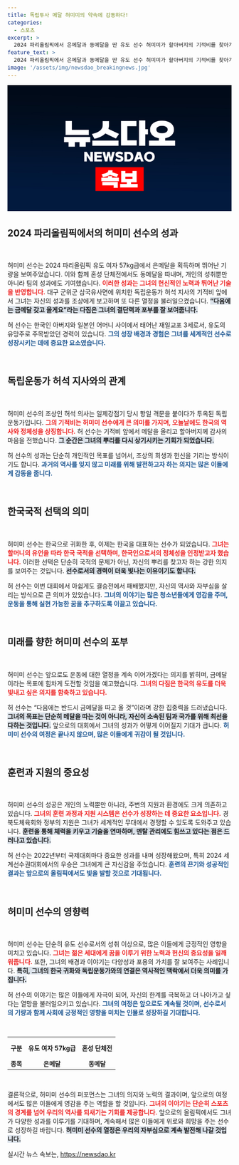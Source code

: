 ```yaml
---
title: 독립투사 메달 허미미의 약속에 감동하다!
categories:
  - 스포츠
excerpt: >
  2024 파리올림픽에서 은메달과 동메달을 딴 유도 선수 허미미가 할아버지의 기적비를 찾아가 메달을 보고하였습니다. “다음엔 금메달 가져올게요!”라는 약속을 하며 감동적인 순간을 나눴습니다.
feature_text: >
  2024 파리올림픽에서 은메달과 동메달을 딴 유도 선수 허미미가 할아버지의 기적비를 찾아가 메달을 보고하였습니다. “다음엔 금메달 가져올게요!”라는 약속을 하며 감동적인 순간을 나눴습니다.
image: '/assets/img/newsdao_breakingnews.jpg'
---
```


<p><img src="/assets/img/newsdao_breakingnews.jpg" alt="ranknews 속보" /></p>

<h2 data-ke-size="size26">2024 파리올림픽에서의 허미미 선수의 성과</h2>

<p data-ke-size="size16">&nbsp;</p>

<p>허미미 선수는 2024 파리올림픽 유도 여자 57kg급에서 은메달을 획득하며 뛰어난 기량을 보여주었습니다. 이와 함께 혼성 단체전에서도 동메달을 따내며, 개인의 성취뿐만 아니라 팀의 성과에도 기여했습니다. <b><span style="color: #ee2323;">이러한 성과는 그녀의 헌신적인 노력과 뛰어난 기술을 반영합니다.</span></b> 대구 군위군 삼국유사면에 위치한 독립운동가 허석 지사의 기적비 앞에서 그녀는 자신의 성과를 조상에게 보고하며 또 다른 열정을 불러일으켰습니다. <b><span style="background-color: #21538527;">“다음에는 금메달 갖고 올게요”라는 다짐은 그녀의 결단력과 포부를 잘 보여줍니다.</span></b></p>

<p>허 선수는 한국인 아버지와 일본인 어머니 사이에서 태어난 재일교포 3세로서, 유도의 유망주로 주목받았던 경력이 있습니다. <b><span style="color: #1a5490;">그의 성장 배경과 경험은 그녀를 세계적인 선수로 성장시키는 데에 중요한 요소였습니다.</span></b></p>

<p data-ke-size="size16">&nbsp;</p>

<h2 data-ke-size="size26">독립운동가 허석 지사와의 관계</h2>

<p data-ke-size="size16">&nbsp;</p>

<p>허미미 선수의 조상인 허석 의사는 일제강점기 당시 항일 격문을 붙이다가 투옥된 독립운동가입니다. <b><span style="color: #ee2323;">그의 기적비는 허미미 선수에게 큰 의미를 가지며, 오늘날에도 한국의 역사와 정체성을 상징합니다.</span></b> 허 선수는 기적비 앞에서 메달을 올리고 할아버지께 감사의 마음을 전했습니다. <b><span style="background-color: #21538527;">그 순간은 그녀의 뿌리를 다시 상기시키는 기회가 되었습니다.</span></b> </p>

<p>허 선수의 성과는 단순히 개인적인 목표를 넘어서, 조상의 희생과 헌신을 기리는 방식이기도 합니다. <b><span style="color: #1a5490;">과거의 역사를 잊지 않고 미래를 위해 발전하고자 하는 의지는 많은 이들에게 감동을 줍니다.</span></b></p>

<p data-ke-size="size16">&nbsp;</p>

<h2 data-ke-size="size26">한국국적 선택의 의미</h2>

<p data-ke-size="size16">&nbsp;</p>

<p>허미미 선수는 한국으로 귀화한 후, 이제는 한국을 대표하는 선수가 되었습니다. <b><span style="color: #ee2323;">그녀는 할머니의 유언을 따라 한국 국적을 선택하며, 한국인으로서의 정체성을 인정받고자 했습니다.</span></b> 이러한 선택은 단순히 국적의 문제가 아닌, 자신의 뿌리를 찾고자 하는 강한 의지를 보여주는 것입니다. <b><span style="background-color: #21538527;">선수로서의 경력이 더욱 빛나는 이유이기도 합니다.</span></b> </p>

<p>허 선수는 이번 대회에서 아쉽게도 결승전에서 패배했지만, 자신의 역사와 자부심을 살리는 방식으로 큰 의미가 있었습니다. <b><span style="color: #1a5490;">그녀의 이야기는 많은 청소년들에게 영감을 주며, 운동을 통해 실현 가능한 꿈을 추구하도록 이끌고 있습니다.</span></b></p>

<p data-ke-size="size16">&nbsp;</p>

<h2 data-ke-size="size26">미래를 향한 허미미 선수의 포부</h2>

<p data-ke-size="size16">&nbsp;</p>

<p>허미미 선수는 앞으로도 운동에 대한 열정을 계속 이어가겠다는 의지를 밝히며, 금메달이라는 목표에 힘차게 도전할 것임을 예고했습니다. <b><span style="color: #ee2323;">그녀의 다짐은 한국의 유도를 더욱 빛내고 싶은 의지를 함축하고 있습니다.</span></b> </p>

<p>허 선수는 “다음에는 반드시 금메달을 따고 올 것”이라며 강한 집중력을 드러냈습니다. <b><span style="background-color: #21538527;">그녀의 목표는 단순히 메달을 따는 것이 아니라, 자신이 소속된 팀과 국가를 위해 최선을 다하는 것입니다.</span></b> 앞으로의 대회에서 그녀의 성과가 어떻게 이어질지 기대가 큽니다. <b><span style="color: #1a5490;">허미미 선수의 여정은 끝나지 않으며, 많은 이들에게 귀감이 될 것입니다.</span></b></p>

<p data-ke-size="size16">&nbsp;</p>

<h2 data-ke-size="size26">훈련과 지원의 중요성</h2>

<p data-ke-size="size16">&nbsp;</p>

<p>허미미 선수의 성공은 개인의 노력뿐만 아니라, 주변의 지원과 환경에도 크게 의존하고 있습니다. <b><span style="color: #ee2323;">그녀의 훈련 과정과 지원 시스템은 선수가 성장하는 데 중요한 요소입니다.</span></b> 경북도체육회와 정부의 지원은 그녀가 세계적인 무대에서 경쟁할 수 있도록 도와주고 있습니다. <b><span style="background-color: #21538527;">훈련을 통해 체력을 키우고 기술을 연마하며, 멘탈 관리에도 힘쓰고 있다는 점은 드러나고 있습니다.</span></b> </p>

<p>허 선수는 2022년부터 국제대회마다 중요한 성과를 내며 성장해왔으며, 특히 2024 세계선수권대회에서의 우승은 그녀에게 큰 자신감을 주었습니다. <b><span style="color: #1a5490;">훈련의 끈기와 성공적인 결과는 앞으로의 올림픽에서도 빛을 발할 것으로 기대됩니다.</span></b></p>

<p data-ke-size="size16">&nbsp;</p>

<h2 data-ke-size="size26">허미미 선수의 영향력</h2>

<p data-ke-size="size16">&nbsp;</p>

<p>허미미 선수는 단순히 유도 선수로서의 성취 이상으로, 많은 이들에게 긍정적인 영향을 미치고 있습니다. <b><span style="color: #ee2323;">그녀는 젊은 세대에게 꿈을 이루기 위한 노력과 헌신의 중요성을 일깨워줍니다.</span></b> 또한, 그녀의 배경과 이야기는 다양성과 포용의 가치를 잘 보여주는 사례입니다. <b><span style="background-color: #21538527;">특히, 그녀의 한국 귀화와 독립운동가와의 연결은 역사적인 맥락에서 더욱 의미를 가집니다.</span></b></p>

<p>허 선수의 이야기는 많은 이들에게 자극이 되어, 자신의 한계를 극복하고 더 나아가고 싶다는 열망을 불러일으키고 있습니다. <b><span style="color: #1a5490;">그녀의 여정은 앞으로도 계속될 것이며, 선수로서의 기량과 함께 사회에 긍정적인 영향을 미치는 인물로 성장하길 기대합니다.</span></b></p>

<p data-ke-size="size16">&nbsp;</p>

<table style="width: 100%; border-collapse: collapse;">
  <tr>
    <th style="text-align: center; height: 40px;">구분</th>
    <th style="text-align: center; height: 40px;">유도 여자 57kg급</th>
    <th style="text-align: center; height: 40px;">혼성 단체전</th>
  </tr>
  <tr>
    <td style="text-align: center; height: 17px;"><b>종목</b></td>
    <td style="text-align: center; height: 17px;"><b>은메달</b></td>
    <td style="text-align: center; height: 17px;"><b>동메달</b></td>
  </tr>
</table>

<p data-ke-size="size16">&nbsp;</p>

<p>결론적으로, 허미미 선수의 퍼포먼스는 그녀의 의지와 노력의 결과이며, 앞으로의 여정에서도 많은 이들에게 영감을 주는 역할을 할 것입니다. <b><span style="color: #ee2323;">그녀의 이야기는 단순히 스포츠의 경계를 넘어 우리의 역사를 되새기는 기회를 제공합니다.</span></b> 앞으로의 올림픽에서도 그녀가 다양한 성과를 이루기를 기대하며, 계속해서 많은 이들에게 위로와 희망을 주는 선수로 성장하길 바랍니다. <b><span style="background-color: #21538527;">허미미 선수의 열정은 우리의 자부심으로 계속 발전해 나갈 것입니다.</span></b></p>
실시간 뉴스 속보는, <a href="https://newsdao.kr" rel="dofollow">https://newsdao.kr</a>


